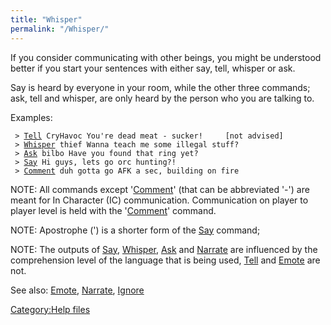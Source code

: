 ```yaml
---
title: "Whisper"
permalink: "/Whisper/"
---
```


If you consider communicating with other beings, you might be understood
better if you start your sentences with either say, tell, whisper or
ask.

Say is heard by everyone in your room, while the other three commands;
ask, tell and whisper, are only heard by the person who you are talking
to.

Examples:

` > `[`Tell`](Tell "wikilink")` CryHavoc You're dead meat - sucker!     [not advised]`
` > `[`Whisper`](Whisper "wikilink")` thief Wanna teach me some illegal stuff?`
` > `[`Ask`](Ask "wikilink")` bilbo Have you found that ring yet?`
` > `[`Say`](Say "wikilink")` Hi guys, lets go orc hunting?!`
` > `[`Comment`](Comment "wikilink")` duh gotta go AFK a sec, building on fire`

NOTE: All commands except '[Comment](Comment "wikilink")' (that can be
abbreviated '-') are meant for In Character (IC) communication.
Communication on player to player level is held with the
'[Comment](Comment "wikilink")' command.

NOTE: Apostrophe (') is a shorter form of the [Say](Say "wikilink")
command;

NOTE: The outputs of [Say](Say "wikilink"),
[Whisper](Whisper "wikilink"), [Ask](Ask "wikilink") and
[Narrate](Narrate "wikilink") are influenced by the comprehension level
of the language that is being used, [Tell](Tell "wikilink") and
[Emote](Emote "wikilink") are not.

See also: [Emote](Emote "wikilink"), [Narrate](Narrate "wikilink"),
[Ignore](Ignore "wikilink")

[Category:Help files](Category:Help_files "wikilink")